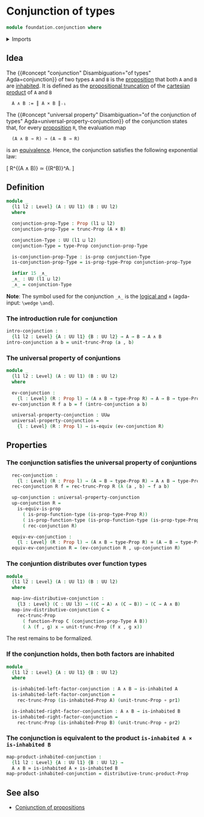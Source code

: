 # Conjunction of types

```agda
module foundation.conjunction where
```

<details><summary>Imports</summary>

```agda
open import foundation.decidable-types
open import foundation.dependent-pair-types
open import foundation.functoriality-propositional-truncation
open import foundation.inhabited-types
open import foundation.logical-equivalences
open import foundation.propositional-truncations
open import foundation.universe-levels

open import foundation-core.cartesian-product-types
open import foundation-core.decidable-propositions
open import foundation-core.equivalences
open import foundation-core.function-types
open import foundation-core.propositions
```

</details>

## Idea

The {{#concept "conjunction" Disambiguation="of types" Agda=conjunction}} of two
types `A` and `B` is the [proposition](foundation-core.propositions.md) that
both `A` and `B` are [inhabited](foundation-inhabited-types.md). It is defined
as the [propositional truncation](foundation.propositional-truncations.md) of
the [cartesian product](foundation-core.cartesian-products.md) of `A` and `B`

```text
  A ∧ B := ║ A × B ║₋₁
```

The
{{#concept "universal property" Disambiguation="of the conjunction of types" Agda=universal-property-conjunction}}
of the conjunction states that, for every
[proposition](foundation-core.propositions.md) `R`, the evaluation map

```text
  (A ∧ B → R) → (A → B → R)
```

is an [equivalence](foundation.logical-equivalences.md). Hence, the conjunction
satisfies the following exponential law:

\[ R^{(A ∧ B)} ≃ {(R^B)}^A. \]

## Definition

```agda
module _
  {l1 l2 : Level} (A : UU l1) (B : UU l2)
  where

  conjunction-prop-Type : Prop (l1 ⊔ l2)
  conjunction-prop-Type = trunc-Prop (A × B)

  conjunction-Type : UU (l1 ⊔ l2)
  conjunction-Type = type-Prop conjunction-prop-Type

  is-conjunction-prop-Type : is-prop conjunction-Type
  is-conjunction-prop-Type = is-prop-type-Prop conjunction-prop-Type

  infixr 15 _∧_
  _∧_ : UU (l1 ⊔ l2)
  _∧_ = conjunction-Type
```

**Note**: The symbol used for the conjunction `_∧_` is the
[logical and](https://codepoints.net/U+2227) `∧` (agda-input: `\wedge` `\and`).

### The introduction rule for conjunction

```agda
intro-conjunction :
  {l1 l2 : Level} {A : UU l1} {B : UU l2} → A → B → A ∧ B
intro-conjunction a b = unit-trunc-Prop (a , b)
```

### The universal property of conjuntions

```agda
module _
  {l1 l2 : Level} (A : UU l1) (B : UU l2)
  where

  ev-conjunction :
    {l : Level} (R : Prop l) → (A ∧ B → type-Prop R) → A → B → type-Prop R
  ev-conjunction R f a b = f (intro-conjunction a b)

  universal-property-conjunction : UUω
  universal-property-conjunction =
    {l : Level} (R : Prop l) → is-equiv (ev-conjunction R)
```

## Properties

### The conjunction satisfies the universal property of conjuntions

```agda
  rec-conjunction :
    {l : Level} (R : Prop l) → (A → B → type-Prop R) → A ∧ B → type-Prop R
  rec-conjunction R f = rec-trunc-Prop R (λ (a , b) → f a b)

  up-conjunction : universal-property-conjunction
  up-conjunction R =
    is-equiv-is-prop
      ( is-prop-function-type (is-prop-type-Prop R))
      ( is-prop-function-type (is-prop-function-type (is-prop-type-Prop R)))
      ( rec-conjunction R)

  equiv-ev-conjunction :
    {l : Level} (R : Prop l) → (A ∧ B → type-Prop R) ≃ (A → B → type-Prop R)
  equiv-ev-conjunction R = (ev-conjunction R , up-conjunction R)
```

### The conjuntion distributes over function types

```agda
module _
  {l1 l2 : Level} (A : UU l1) (B : UU l2)
  where

  map-inv-distributive-conjunction :
    {l3 : Level} (C : UU l3) → ((C → A) ∧ (C → B)) → (C → A ∧ B)
  map-inv-distributive-conjunction C =
    rec-trunc-Prop
      ( function-Prop C (conjunction-prop-Type A B))
      ( λ (f , g) x → unit-trunc-Prop (f x , g x))
```

The rest remains to be formalized.

### If the conjunction holds, then both factors are inhabited

```agda
module _
  {l1 l2 : Level} {A : UU l1} {B : UU l2}
  where

  is-inhabited-left-factor-conjunction : A ∧ B → is-inhabited A
  is-inhabited-left-factor-conjunction =
    rec-trunc-Prop (is-inhabited-Prop A) (unit-trunc-Prop ∘ pr1)

  is-inhabited-right-factor-conjunction : A ∧ B → is-inhabited B
  is-inhabited-right-factor-conjunction =
    rec-trunc-Prop (is-inhabited-Prop B) (unit-trunc-Prop ∘ pr2)
```

### The conjunction is equivalent to the product `is-inhabited A × is-inhabited B`

```agda
map-product-inhabited-conjunction :
  {l1 l2 : Level} {A : UU l1} {B : UU l2} →
  A ∧ B ≃ is-inhabited A × is-inhabited B
map-product-inhabited-conjunction = distributive-trunc-product-Prop
```

## See also

- [Conjunction of propositions](foundation.conjunction-propositions.md)
